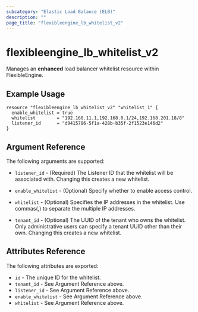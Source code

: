 ```yaml
---
subcategory: "Elastic Load Balance (ELB)"
description: ""
page_title: "flexibleengine_lb_whitelist_v2"
---
```


# flexibleengine_lb_whitelist_v2

Manages an **enhanced** load balancer whitelist resource within FlexibleEngine.

## Example Usage

```hcl
resource "flexibleengine_lb_whitelist_v2" "whitelist_1" {
  enable_whitelist = true
  whitelist        = "192.168.11.1,192.168.0.1/24,192.168.201.18/8"
  listener_id      = "d9415786-5f1a-428b-b35f-2f1523e146d2"
}
```

## Argument Reference

The following arguments are supported:

* `listener_id` - (Required) The Listener ID that the whitelist will be associated with.
  Changing this creates a new whitelist.

* `enable_whitelist` - (Optional) Specify whether to enable access control.

* `whitelist` - (Optional) Specifies the IP addresses in the whitelist. Use commas(,) to separate
  the multiple IP addresses.

* `tenant_id` - (Optional) The UUID of the tenant who owns the whitelist.
  Only administrative users can specify a tenant UUID other than their own.
  Changing this creates a new whitelist.

## Attributes Reference

The following attributes are exported:

* `id` - The unique ID for the whitelist.
* `tenant_id` - See Argument Reference above.
* `listener_id` - See Argument Reference above.
* `enable_whitelist` - See Argument Reference above.
* `whitelist` - See Argument Reference above.
